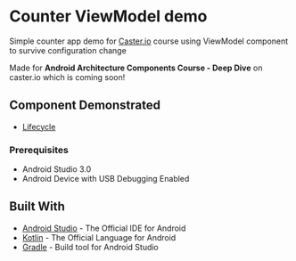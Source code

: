# Counter ViewModel demo
Simple counter app demo for [Caster.io](https://caster.io) course using ViewModel component to survive configuration change

Made for **Android Architecture Components Course - Deep Dive** on caster.io which is coming soon!

## Component Demonstrated
- [Lifecycle](https://developer.android.com/topic/libraries/architecture/lifecycle.html)

### Prerequisites

- Android Studio 3.0
- Android Device with USB Debugging Enabled


## Built With

* [Android Studio](https://developer.android.com/studio/index.html) - The Official IDE for Android
* [Kotlin](https://kotlinlang.org/) - The Official Language for Android
* [Gradle](https://gradle.org/) - Build tool for Android Studio
